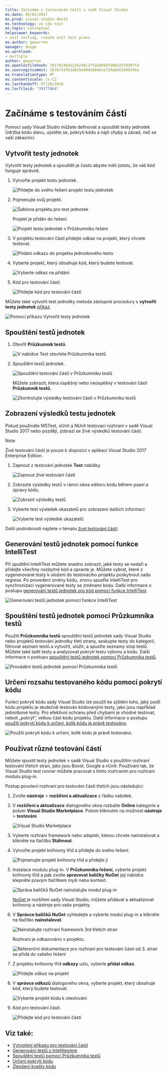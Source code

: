```yaml
---
title: Začínáme s testováním částí v sadě Visual Studio
ms.date: 05/02/2017
ms.prod: visual-studio-dev15
ms.technology: vs-ide-test
ms.topic: conceptual
helpviewer_keywords:
- unit testing, create unit test plans
ms.author: gewarren
manager: douge
ms.workload:
- multiple
author: gewarren
ms.openlocfilehash: 761f814d3a224240c27fa6b058fb08325f0307f4
ms.sourcegitcommit: 5b767247b3d819a99deb0dbce729a0562b9654ba
ms.translationtype: MT
ms.contentlocale: cs-CZ
ms.lasthandoff: 07/20/2018
ms.locfileid: "39177864"
---
```

# <a name="get-started-with-unit-testing"></a>Začínáme s testováním částí

Pomocí sady Visual Studio můžete definovat a spouštět testy jednotek Údržba kódu stavu, ujistěte se, pokrytí kódu a najít chyby a závad, než se vaši zákazníci.

## <a name="create-unit-tests"></a>Vytvořit testy jednotek

Vytvořit testy jednotek a spouštět je často abyste měli jistotu, že váš kód funguje správně.

1. Vytvořte projekt testu jednotek.

   ![Přidejte do svého řešení projekt testu jednotek](media/createunittest1.png)

1. Pojmenujte svůj projekt.

   ![Šablona projektu pro test jednotek](media/createunittest2.png)

   Projekt je přidán do řešení.

   ![Projekt testu jednotek v Průzkumníku řešení](media/createunittest5.png)

1. V projektu testování částí přidejte odkaz na projekt, který chcete testovat.

   ![Přidání odkazu do projektu jednotkového testu](media/createunittest6.png)

1. Vyberte projekt, který obsahuje kód, který budete testovat.

   ![Vyberte odkaz na přidání](media/createunittest7.png)

1. Kód pro testování částí.

   ![Přidejte kód pro testování částí](media/createunittest8.png)

Můžete také vytvořit test jednotky metoda zástupné procedury s **vytvořit testy jednotek** [příkaz](create-unit-tests-menu.md).

![Pomocí příkazu Vytvořit testy jednotek](media/createunittestcommand2.png)

## <a name="run-unit-tests"></a>Spouštění testů jednotek

1. Otevřít **Průzkumník testů**.

   ![V nabídce Test otevřete Průzkumníka testů](media/rununittest1.png)

1. Spouštění testů jednotek.

   ![Spouštění testování částí v Průzkumníku testů](media/rununittest2.png)

   Můžete zobrazit, která úspěšný nebo neúspěšný v testování částí **Průzkumník testů**.

   ![Zkontrolujte výsledky testování částí v Průzkumníku testů](media/rununittest3.png)

## <a name="view-live-unit-test-results"></a>Zobrazení výsledků testu jednotek

Pokud používáte MSTest, xUnit a NUnit testovací rozhraní v sadě Visual Studio 2017 nebo později, zobrazí se živé výsledků testování částí.

> [!NOTE]
> Živé testování částí je pouze k dispozici v aplikaci Visual Studio 2017 Enterprise Edition.

1. Zapnout z testování jednotek **Test** nabídky.

   ![Zapnout živé testování částí](media/live-test-results-start.png)

1. Zobrazte výsledky testů v rámci okna editoru kódu během psaní a úpravy kódu.

   ![Zobrazit výsledky testů](media/live-test-results-ui.png)

1. Vyberte test výsledek ukazatelů pro zobrazení dalších informací.

   ![Vyberte test výsledek ukazatelů](media/live-test-results-details.png)

Další podrobnosti najdete v tématu [živé testování částí](../test/live-unit-testing-intro.md).

## <a name="generate-unit-tests-with-intellitest"></a>Generování testů jednotek pomocí funkce IntelliTest

Při spuštění IntelliTest můžete snadno zobrazit, jaké testy se nedaří a přidejte všechny nezbytné kód a opravte je. Můžete vybrat, které z vygenerované testy k uložení do testovacího projektu poskytnout sadu regrese. Po provedení změny kódu, znovu spusťte IntelliTest pro synchronizaci vygenerované testy se změnami kódu. Další informace o postupu [generování testů jednotek pro kód pomocí funkce IntelliTest](../test/generate-unit-tests-for-your-code-with-intellitest.md).

![Generování testů jednotek pomocí funkce IntelliTest](media/intellitest.png)

## <a name="run-unit-tests-with-test-explorer"></a>Spouštění testů jednotek pomocí Průzkumníka testů

Použití **Průzkumníka testů** spouštění testů jednotek sady Visual Studio nebo projektů testování jednotky třetí strany, seskupte testy do kategorií, filtrovat seznam testů a vytvořit, uložit, a spusťte seznamy stop testů. Můžete také ladit testy a analyzovat pokrytí testu výkonu a kódu. Další informace o postupu [spouštění testů jednotek pomocí Průzkumníka testů](../test/run-unit-tests-with-test-explorer.md).

![Provádění testů jednotek pomocí Průzkumníka testů](media/testexplorer.png)

## <a name="use-code-coverage-to-determine-how-much-code-is-being-tested"></a>Určení rozsahu testovaného kódu pomocí pokrytí kódu

Funkci pokrytí kódu sady Visual Studio lze použít ke zjištění toho, jaký podíl kódu projektu je skutečně testován kódovanými testy, jako jsou například jednotkové testy. Pro efektivní ochranu před chybami je vhodné testovat, neboli „pokrýt“, velkou část kódu projektu. Další informace o postupu [použití pokrytí kódu k určení, kolik kódu je právě testováno](../test/using-code-coverage-to-determine-how-much-code-is-being-tested.md).

![Použití pokrytí kódu k určení, kolik kódu je právě testováno.](media/codecoverage.png)

## <a name="use-a-different-unit-test-framework"></a>Používat různé testování částí

Můžete spustit testy jednotek v sadě Visual Studio s použitím rozhraní testování třetích stran, jako jsou Boost, Google a nUnit. Používání tak, že Visual Studio test runner můžete pracovat s tímto rozhraním pro rozhraní modulu plug-in.

Postup povolení rozhraní pro testování částí třetích jsou následující:

1. Zvolte **nástroje** > **rozšíření a aktualizace** z řádku nabídek.

1. V **rozšíření a aktualizace** dialogového okna rozbalte **Online** kategorie a potom **Visual Studio Marketplace**. Potom kliknutím na možnost **nástroje** > **testování**.

   ![Visual Studio Marketplace](media/extensions-and-updates-testing.png)

1. Vyberte rozhraní framework nebo adaptér, kterou chcete nainstalovat a klikněte na tlačítko **Stáhnout**.

1. Vytvořte projekt knihovny tříd a přidejte do svého řešení.

   ![Pojmenujte projekt knihovny tříd a přidejte ji](media/create3rdpartyunittest3.png)

1. Instalace modulu plug-in. V **Průzkumníka řešení**, vyberte projekt knihovny tříd a pak zvolte **spravovat balíčky NuGet** její nabídce klepněte pravým tlačítkem myši nebo kontext.

   ![Správa balíčků NuGet nainstalujte modul plug-in](media/create3rdpartyunittest3a.png)

   [NuGet](https://www.nuget.org/) je rozšíření sady Visual Studio, můžete přidávat a aktualizovat knihovny a nástroje pro vaše projekty.

1. V **Správce balíčků NuGet** vyhledejte a vyberte modul plug-in a klikněte na tlačítko **nainstalovat**.

   ![Nainstalujte rozhraní framework 3rd třetích stran](media/create3rdpartyunittest4.png)

   Rozhraní je odkazováno v projektu.

   ![Referenční dokumentace pro rozhraní pro testování částí od 3. stran se přidá do vašeho řešení](media/create3rdpartyunittest6.png)

1. Z projektu knihovny tříd **odkazy** uzlu, vyberte **přidat odkaz**.

   ![Přidejte odkaz na projekt](media/createunittest6.png)

1. V **správce odkazů** dialogového okna, vyberte projekt, který obsahuje kód, který budete testovat.

   ![Vyberte projekt kódu k otestování](media/createunittest7.png)

1. Kód pro testování částí.

   ![Přidejte kód pro testování částí](media/create3rdpartyunittest7.png)

## <a name="see-also"></a>Viz také:

* [Vytvoření příkazu pro testování částí](create-unit-tests-menu.md)
* [Generování testů s Intellitestem](generate-unit-tests-for-your-code-with-intellitest.md)
* [Spouštění testů pomocí Průzkumníka testů](run-unit-tests-with-test-explorer.md)
* [Určení pokrytí kódu](using-code-coverage-to-determine-how-much-code-is-being-tested.md)
* [Zlepšení kvality kódu](improve-code-quality.md)